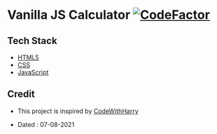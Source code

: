 # Vanilla JS Calculator [![CodeFactor](https://www.codefactor.io/repository/github/googoldkhan/vanilla-js-calculator/badge)](https://www.codefactor.io/repository/github/googoldkhan/vanilla-js-calculator)

## Tech Stack

- [HTML5](https://developer.mozilla.org/en-US/docs/Glossary/HTML5)
- [CSS](https://developer.mozilla.org/en-US/docs/Web/CSS)
- [JavaScript](https://developer.mozilla.org/en-US/docs/Web/JavaScript)

## Credit

- This project is inspired by [CodeWithHarry](https://youtube.com/playlist?list=PLu0W_9lII9ajyk081To1Cbt2eI5913SsL)

- Dated : 07-08-2021

